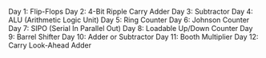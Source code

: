 Day 1: Flip-Flops
Day 2: 4-Bit Ripple Carry Adder
Day 3: Subtractor
Day 4: ALU (Arithmetic Logic Unit)
Day 5: Ring Counter
Day 6: Johnson Counter
Day 7: SIPO (Serial In Parallel Out)
Day 8: Loadable Up/Down Counter
Day 9: Barrel Shifter
Day 10: Adder or Subtractor
Day 11: Booth Multiplier
Day 12: Carry Look-Ahead Adder
